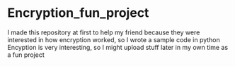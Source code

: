 # Encryption_fun_project

I made this repository at first to help my friend because they were interested in how encryption worked, so I wrote a sample code in python
Encyption is very interesting, so I might upload stuff later in my own time as a fun project 
